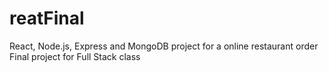 # reatFinal

React, Node.js, Express and MongoDB project for a online restaurant order
Final project for Full Stack class
